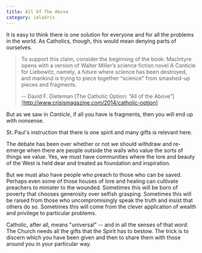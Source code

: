 ```yaml
---
title: All Of The Above
category: imladris
---
```


It is easy to think there is one solution for everyone and for all the
problems in the world. As Catholics, though, this would mean denying
parts of ourselves.

<!--more-->

> To support this claim, consider the beginning of the book: MacIntyre
>   opens with a version of Walter Miller’s science fiction novel A
>   Canticle for Liebowitz, namely, a future where science has been
>   destroyed, and mankind is trying to piece together “science” from
>   smashed-up pieces and fragments.
> 
> -- David F. Dieteman [The Catholic Option: “All of the Above”][http://www.crisismagazine.com/2014/catholic-option]

But as we saw in _Canticle_, if all you have is fragments, then you will end up with nonsense.

St. Paul's instruction that there is one spirit and many gifts is relevant here.

The debate has been over whether or not we should withdraw and
re-emerge when there are people outside the walls who value the sorts
of things we value. Yes, we must have communities where the lore and
beauty of the West is held dear and treated as foundation and
inspiration.

But we must also have people who preach to those who can be
saved. Perhaps even some of those houses of lore and healing can
cultivate preachers to minister to the wounded. Sometimes this will be
born of poverty that chooses generosity over selfish
grasping. Sometimes this will be raised from those who
uncompromisingly speak the truth and insist that others do
so. Sometimes this will come from the clever application of wealth and
privilege to particular problems.

Catholic, after all, means "universal" -- and in all the senses of
that word. The Church needs all the gifts that the Spirit has to
bestow. The trick is to discern which you have been given and then to
share them with those around you in your particular way.
